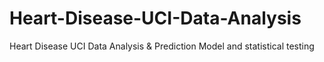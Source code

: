 # Heart-Disease-UCI-Data-Analysis
Heart Disease UCI Data Analysis &amp; Prediction Model and statistical testing
